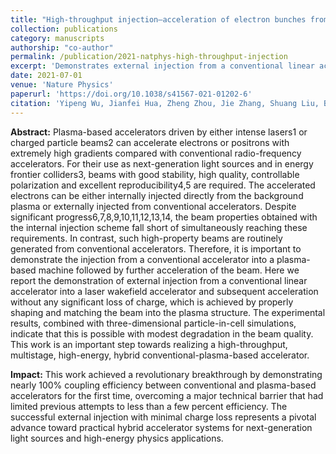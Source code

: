 ```yaml
---
title: "High-throughput injection–acceleration of electron bunches from a linear accelerator to a laser wakefield accelerator"
collection: publications
category: manuscripts
authorship: "co-author"
permalink: /publication/2021-natphys-high-throughput-injection
excerpt: 'Demonstrates external injection from a conventional linear accelerator into a laser wakefield accelerator with nearly 100% coupling efficiency and subsequent acceleration without charge loss, representing a crucial step toward hybrid conventional-plasma-based accelerators.'
date: 2021-07-01
venue: 'Nature Physics'
paperurl: 'https://doi.org/10.1038/s41567-021-01202-6'
citation: 'Yipeng Wu, Jianfei Hua, Zheng Zhou, Jie Zhang, Shuang Liu, Bo Peng, Yu Fang, Xiaonan Ning, Zan Nie, Fei Li, Chaojie Zhang, Chih-Hao Pai, Yingchao Du, Wei Lu, Warren B. Mori, Chan Joshi, "High-throughput injection–acceleration of electron bunches from a linear accelerator to a laser wakefield accelerator," <i>Nat. Phys.</i> 17, 801–806 (2021).'
---
```


**Abstract:**
Plasma-based accelerators driven by either intense lasers1 or charged particle beams2 can accelerate electrons or positrons with extremely high gradients compared with conventional radio-frequency accelerators. For their use as next-generation light sources and in energy frontier colliders3, beams with good stability, high quality, controllable polarization and excellent reproducibility4,5 are required. The accelerated electrons can be either internally injected directly from the background plasma or externally injected from conventional accelerators. Despite significant progress6,7,8,9,10,11,12,13,14, the beam properties obtained with the internal injection scheme fall short of simultaneously reaching these requirements. In contrast, such high-property beams are routinely generated from conventional accelerators. Therefore, it is important to demonstrate the injection from a conventional accelerator into a plasma-based machine followed by further acceleration of the beam. Here we report the demonstration of external injection from a conventional linear accelerator into a laser wakefield accelerator and subsequent acceleration without any significant loss of charge, which is achieved by properly shaping and matching the beam into the plasma structure. The experimental results, combined with three-dimensional particle-in-cell simulations, indicate that this is possible with modest degradation in the beam quality. This work is an important step towards realizing a high-throughput, multistage, high-energy, hybrid conventional-plasma-based accelerator.

**Impact:**
This work achieved a revolutionary breakthrough by demonstrating nearly 100% coupling efficiency between conventional and plasma-based accelerators for the first time, overcoming a major technical barrier that had limited previous attempts to less than a few percent efficiency. The successful external injection with minimal charge loss represents a pivotal advance toward practical hybrid accelerator systems for next-generation light sources and high-energy physics applications.
